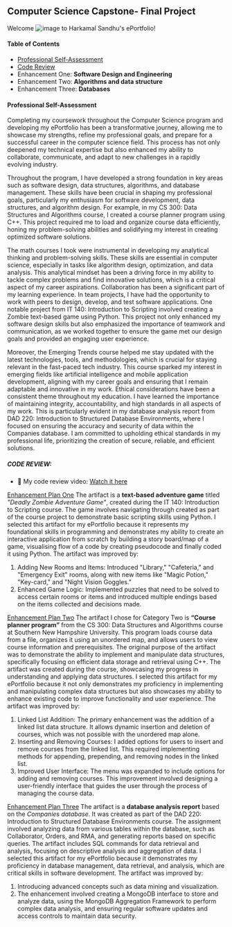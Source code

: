 ## Computer Science Capstone- Final Project
Welcome ![image](https://github.com/user-attachments/assets/5dd84b14-a140-473b-964d-efec8d0e8d55)
 to Harkamal Sandhu's ePortfolio!
#### Table of Contents

- [Professional Self-Assessment](https://github.com/HSandhu1803/Computer-Science-Capstone-/blob/main/README.md#professional-self-assessment)
- [Code Review](https://github.com/HSandhu1803/Computer-Science-Capstone-#code-review)
- Enhancement One: **Software Design and Engineering**
- Enhancement Two: **Algorithms and data structure**
- Enhancement Three: **Databases**

#### Professional Self-Assessment
Completing my coursework throughout the Computer Science program and developing my ePortfolio has been a transformative journey, allowing me to showcase my strengths, refine my professional goals, and prepare for a successful career in the computer science field. This process has not only deepened my technical expertise but also enhanced my ability to collaborate, communicate, and adapt to new challenges in a rapidly evolving industry.

Throughout the program, I have developed a strong foundation in key areas such as software design, data structures, algorithms, and database management. These skills have been crucial in shaping my professional goals, particularly my enthusiasm for software development, data structures, and algorithm design. For example, in my CS 300: Data Structures and Algorithms course, I created a course planner program using C++. This project required me to load and organize course data efficiently, honing my problem-solving abilities and solidifying my interest in creating optimized software solutions.

The math courses I took were instrumental in developing my analytical thinking and problem-solving skills. These skills are essential in computer science, especially in tasks like algorithm design, optimization, and data analysis. This analytical mindset has been a driving force in my ability to tackle complex problems and find innovative solutions, which is a critical aspect of my career aspirations. Collaboration has been a significant part of my learning experience. In team projects, I have had the opportunity to work with peers to design, develop, and test software applications. One notable project from IT 140: Introduction to Scripting involved creating a Zombie text-based game using Python. This project not only enhanced my software design skills but also emphasized the importance of teamwork and communication, as we worked together to ensure the game met our design goals and provided an engaging user experience.

Moreover, the Emerging Trends course helped me stay updated with the latest technologies, tools, and methodologies, which is crucial for staying relevant in the fast-paced tech industry. This course sparked my interest in emerging fields like artificial intelligence and mobile application development, aligning with my career goals and ensuring that I remain adaptable and innovative in my work. Ethical considerations have been a consistent theme throughout my education. I have learned the importance of maintaining integrity, accountability, and high standards in all aspects of my work. This is particularly evident in my database analysis report from DAD 220: Introduction to Structured Database Environments, where I focused on ensuring the accuracy and security of data within the Companies database. I am committed to upholding ethical standards in my professional life, prioritizing the creation of secure, reliable, and efficient solutions.


##### CODE REVIEW: 
* 🎥 My code review video: [Watch it here](https://youtu.be/SuOvxwoVJQo?si=Y9nSh4-JIeFyQ5w2!)

[Enhancement Plan One](Enhancement-1/)
The artifact is a **text-based adventure game** titled _"Deadly Zombie Adventure Game"_, created during the IT 140: Introduction to Scripting course. The game involves navigating through created as part of the course project to demonstrate basic scripting skills using Python. I selected this artifact for my ePortfolio because it represents my foundational skills in programming and demonstrates my ability to create an interactive application from scratch by building a story board/map of a game, visualising flow of a code by creating pseudocode and finally coded it using Python.
The artifact was improved by:
1.	Adding New Rooms and Items: Introduced "Library," "Cafeteria," and "Emergency Exit" rooms, along with new items like "Magic Potion," "Key-card," and "Night Vision Goggles."
2.	Enhanced Game Logic: Implemented puzzles that need to be solved to access certain rooms or items and introduced multiple endings based on the items collected and decisions made.

[Enhancement Plan Two](Enhancement-2/)
The artifact I chose for Category Two is **“Course planner program”** from the CS 300: Data Structures and Algorithms course at Southern New Hampshire University. This program loads course data from a file, organizes it using an unordered map, and allows users to view course information and prerequisites. The original purpose of the artifact was to demonstrate the ability to implement and manipulate data structures, specifically focusing on efficient data storage and retrieval using C++. The artifact was created during the course, showcasing my progress in understanding and applying data structures. I selected this artifact for my ePortfolio because it not only demonstrates my proficiency in implementing and manipulating complex data structures but also showcases my ability to enhance existing code to improve functionality and user experience. 
The artifact was improved by:
1.	Linked List Addition: The primary enhancement was the addition of a linked list data structure. It allows dynamic insertion and deletion of courses, which was not possible with the unordered map alone.
2.	Inserting and Removing Courses: I added options for users to insert and remove courses from the linked list. This required implementing methods for appending, prepending, and removing nodes in the linked list.
3.	Improved User Interface: The menu was expanded to include options for adding and removing courses. This improvement involved designing a user-friendly interface that guides the user through the process of managing the course data.

[Enhancement Plan Three](Enhancement-3/)
The artifact is a **database analysis report** based on the _Companies database_. It was created as part of the DAD 220: Introduction to Structured Database Environments course. The assignment involved analyzing data from various tables within the database, such as Collaborator, Orders, and RMA, and generating reports based on specific queries. The artifact includes SQL commands for data retrieval and analysis, focusing on descriptive analysis and aggregation of data. I selected this artifact for my ePortfolio because it demonstrates my proficiency in database management, data retrieval, and analysis, which are critical skills in software development. 
The artifact was improved by:
1. Introducing advanced concepts such as data mining and visualization.
2. The enhancement involved creating a MongoDB interface to store and analyze data, using the MongoDB Aggregation Framework to perform complex data analysis, and ensuring regular software updates and access controls to maintain data security.
